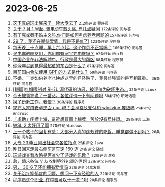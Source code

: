 # 2023-06-25

1. [这下真的玩出屁来了，读大专去了](https://www.v2ex.com/t/951401) `212条评论` `程序员`
1. [关于 7 月 1 号起, 骑电动车戴头盔, 有几点疑问](https://www.v2ex.com/t/951326) `172条评论` `问与答`
1. [有丁克或者不婚主义吗,你们是如何考虑养老问题的](https://www.v2ex.com/t/951355) `157条评论` `问与答`
1. [29 了，我还在期待爱情，我是不是疯了!](https://www.v2ex.com/t/951323) `123条评论` `程序员`
1. [每天晚上十点睡，早上六点起，这个作息不正常吗？](https://www.v2ex.com/t/951381) `100条评论` `问与答`
1. [买电车的朋友们，你们都有家里充电桩吗？](https://www.v2ex.com/t/951317) `97条评论` `问与答`
1. [中国企业在非法解聘中，行政是最大的帮凶](https://www.v2ex.com/t/951385) `88条评论` `程序员`
1. [你今年买到觉得最超值的东西是什么？](https://www.v2ex.com/t/951413) `87条评论` `问与答`
1. [目前国内合法使用 GPT 的方式是什么？](https://www.v2ex.com/t/951372) `69条评论` `问与答`
1. [不婚，丁克如何养老也快成这里的月经贴了，我最想强调的是互相尊重。](https://www.v2ex.com/t/951490) `36条评论` `问与答`
1. [[聊聊]红帽限制对 RHEL 源代码的访问，被评价为破坏生态…](https://www.v2ex.com/t/951378) `32条评论` `Linux`
1. [今天被领导说了一番话，各位评价一下有问题吗](https://www.v2ex.com/t/951569) `30条评论` `职场话题`
1. [换了份新工作，我悟了](https://www.v2ex.com/t/951455) `30条评论` `程序员`
1. [现在大家用安卓还会 root 吗？会掉指纹支付和 windvine 等级吗](https://www.v2ex.com/t/951507) `28条评论` `Android`
1. [「求助」座標上海，最近想買車上綠牌，苦於沒有居住證。](https://www.v2ex.com/t/951348) `28条评论` `上海`
1. [WSL 2 太好用了啊](https://www.v2ex.com/t/951431) `27条评论` `Windows`
1. [上一个帖子的回复有感：大部分人真的连规律的吃饭、睡觉都做不到吗？](https://www.v2ex.com/t/951473) `26条评论` `问与答`
1. [大专 23 毕业刚出社会求各位指点](https://www.v2ex.com/t/951485) `25条评论` `Java`
1. [昨日回京走最右侧车道车速 160 迈](https://www.v2ex.com/t/951426) `24条评论` `随想`
1. [玩游戏查看攻略是否减少了游戏的乐趣？](https://www.v2ex.com/t/951549) `22条评论` `游戏`
1. [急，请求各位 V 友收到境外包裹的问题](https://www.v2ex.com/t/951519) `22条评论` `问与答`
1. [男， 30 岁了还能拥有爱情吗](https://www.v2ex.com/t/951453) `22条评论` `分享发现`
1. [关于治疗抑郁症的问题，想问一下有经验的人](https://www.v2ex.com/t/951446) `22条评论` `问与答`
1. [程序员这个职业, 在中国可以干一辈子吗](https://www.v2ex.com/t/951522) `20条评论` `程序员`
